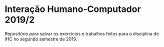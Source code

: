 # Interação Humano-Computador 2019/2

Repositório para salvar os exercícios e trabalhos feitos para a disciplina de IHC no segundo semestre de 2019.



